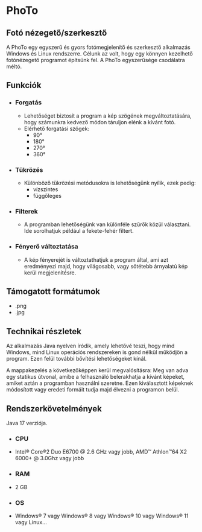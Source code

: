 # PhoTo
## Fotó nézegető/szerkesztő

A PhoTo egy egyszerű és gyors fotómegjelenítő és szerkesztő alkalmazás Windows és Linux rendszerre.
Célunk az volt, hogy egy könnyen kezelhető fotónézegető programot építsünk fel. A PhoTo egyszerűsége csodálatra méltó.

## Funkciók
* ###  Forgatás
  - Lehetőséget biztosít a program a kép szögének megváltoztatására, hogy számunkra kedvező módon táruljon elénk a kívánt fotó.
  - Elérhető forgatási szögek: 
    - 90°
    - 180°
    - 270°
    - 360°
* ###  Tükrözés
  - Különböző tükrözési metódusokra is lehetőségünk nyílik, ezek pedig: 
    -   vízszintes
    -   függőleges
* ###  Filterek
  - A programban lehetőségünk van különféle szűrők közül választani. Ide sorolhatjuk például a fekete-fehér filtert.   
* ###  Fényerő változtatása
  - A kép fényerejét is változtathatjuk a program által, ami azt eredményezi majd, hogy világosabb, vagy sötétebb árnyalatú kép kerül megjelenítésre.
 
## Támogatott formátumok
   * .png 
   * .jpg
 
## Technikai részletek
 Az alkalmazás Java nyelven íródik, amely lehetővé teszi, hogy mind Windows, mind Linux operációs rendszereken is
 gond nélkül működjön a program. Ezen felül további bővítési lehetőségeket kínál.


A mappakezelés a következőképpen kerül megvalósításra: Meg van adva egy statikus útvonal, amibe a felhasználó belerakhatja a kívánt képeket, amiket aztán a programban használni szeretne. Ezen kiválasztott képeknek módosított vagy eredeti formáit tudja majd élvezni a programon belül.

## Rendszerkövetelmények

Java 17 verziója.

* ### CPU 
 - Intel® Core®2 Duo E6700 @ 2.6 GHz vagy jobb, AMD™ Athlon™64 X2 6000+ @ 3.0Ghz vagy jobb
* ### RAM
 - 2 GB
* ### OS
 - Windows® 7 vagy Windows® 8 vagy Windows® 10 vagy Windows® 11 vagy Linux...


